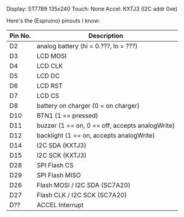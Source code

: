 Display: ST7789 135x240
Touch: None
Accel: KXTJ3 (I2C addr 0xe)

Here's the (Espruino) pinouts I know:

| Pin No.  | Description |
| ------------- | ------------- |
|D2| analog battery (hi = 0.???, lo = ???)|
|D3| LCD MOSI  |
|D4| LCD CLK |
|D5| LCD DC |
|D6| LCD RST |
|D7| LCD CS |
|D8| battery on charger (0 = on charger) |
|D10| BTN1 (1 == pressed)|
|D11| buzzer (1 == on, 0 == off, accepts analogWrite)|
|D12| backlight (1 == on, accepts analogWrite)|
|D14|  I2C SDA (KXTJ3) |
|D15|  I2C SCK (KXTJ3) |
|D28| SPI Flash CS |
|D29| SPI Flash MISO |
|D26| Flash MOSI / I2C SDA (SC7A20) |
|D27| Flash CLK / I2C SCK (SC7A20) |
|D??| ACCEL Interrupt |
